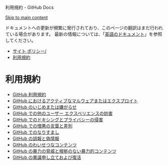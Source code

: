 利用規約 - GitHub Docs

[Skip to main content](#main-content)

ドキュメントへの更新が頻繁に発行されており、このページの翻訳はまだ行われている場合があります。 最新の情報については、「[英語のドキュメント](/en)」を参照してください。

* [サイト ポリシー/](/ja/site-policy)
* [利用規約](/ja/site-policy/acceptable-use-policies)

利用規約
==========

* [GitHub 利用規約](/ja/site-policy/acceptable-use-policies/github-acceptable-use-policies)
* [GitHub におけるアクティブなマルウェアまたはエクスプロイト](/ja/site-policy/acceptable-use-policies/github-active-malware-or-exploits)
* [GitHub のいじめまたは嫌がらせ](/ja/site-policy/acceptable-use-policies/github-bullying-and-harassment)
* [GitHub での他のユーザー エクスペリエンスの妨害](/ja/site-policy/acceptable-use-policies/github-disrupting-the-experience-of-other-users)
* [GitHub でのドキシングとプライバシーの侵害](/ja/site-policy/acceptable-use-policies/github-doxxing-and-invasion-of-privacy)
* [GitHub での憎悪の言葉と差別](/ja/site-policy/acceptable-use-policies/github-hate-speech-and-discrimination)
* [GitHub でのなりすまし](/ja/site-policy/acceptable-use-policies/github-impersonation)
* [GitHub の誤報と偽情報](/ja/site-policy/acceptable-use-policies/github-misinformation-and-disinformation)
* [GitHub のわいせつなコンテンツ](/ja/site-policy/acceptable-use-policies/github-sexually-obscene-content)
* [GitHub の暴力の脅威と根拠のない暴力的コンテンツ](/ja/site-policy/acceptable-use-policies/github-threats-of-violence-and-gratuitously-violent-content)
* [GitHub の異議申し立ておよび復活](/ja/site-policy/acceptable-use-policies/github-appeal-and-reinstatement)
